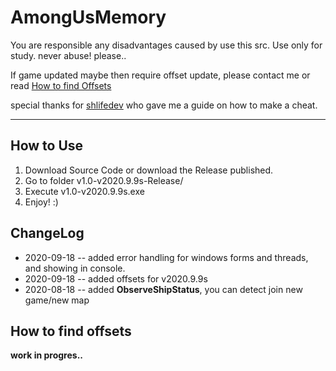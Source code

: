  

# AmongUsMemory


 You are responsible any disadvantages caused by use this src. Use only for study. never abuse! please..
  
 If game updated maybe then require offset update, please contact me or read [How to find Offsets](https://github.com/martuuamengual/AmongUsHack#how-to-find-offsets)
 
 special thanks for [shlifedev](https://github.com/shlifedev/AmongUsMemory) who gave me a guide on how to make a cheat.
  
  ----------------------
## How to Use
 1. Download Source Code or download the Release published.
 2. Go to folder v1.0-v2020.9.9s-Release/
 3. Execute v1.0-v2020.9.9s.exe
 4. Enjoy! :)
 
 
 
## ChangeLog
 * 2020-09-18 -- added error handling for windows forms and threads, and showing in console.
 * 2020-09-18 -- added offsets for v2020.9.9s
 * 2020-08-18 -- added **ObserveShipStatus**, you can detect join new game/new map
 
 
 
## How to find offsets
  **work in progres..**
 
 
 
